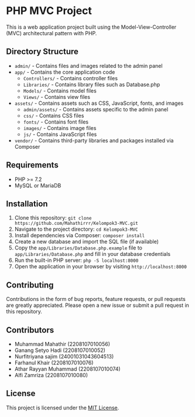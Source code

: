 # PHP MVC Project

This is a web application project built using the Model-View-Controller (MVC) architectural pattern with PHP.

## Directory Structure

- `admin/` - Contains files and images related to the admin panel
- `app/` - Contains the core application code
  - `Controllers/` - Contains controller files
  - `Libraries/` - Contains library files such as Database.php
  - `Models/` - Contains model files
  - `Views/` - Contains view files
- `assets/` - Contains assets such as CSS, JavaScript, fonts, and images
  - `admin/assets/` - Contains assets specific to the admin panel
  - `css/` - Contains CSS files
  - `fonts/` - Contains font files
  - `images/` - Contains image files
  - `js/` - Contains JavaScript files
- `vendor/` - Contains third-party libraries and packages installed via Composer

## Requirements

- PHP >= 7.2
- MySQL or MariaDB

## Installation

1. Clone this repository: `git clone https://github.com/Mahathirrr/Kelompok3-MVC.git`
2. Navigate to the project directory: `cd Kelompok3-MVC`
3. Install dependencies via Composer: `composer install`
4. Create a new database and import the SQL file (if available)
5. Copy the `app/Libraries/Database.php.example` file to `app/Libraries/Database.php` and fill in your database credentials
6. Run the built-in PHP server: `php -S localhost:8000`
7. Open the application in your browser by visiting `http://localhost:8000`

## Contributing

Contributions in the form of bug reports, feature requests, or pull requests are greatly appreciated. Please open a new issue or submit a pull request in this repository.

## Contributors

- Muhammad Mahathir (2208107010056)
- Ganang Setyo Hadi (2208107010052)
- Nurfitriyana sajim (24001031043604513)
- Farhanul Khair (2208107010076)
- Athar Rayyan Muhammad (2208107010074)
- Alfi Zamriza (2208107010080)

## License

This project is licensed under the [MIT License](LICENSE).
